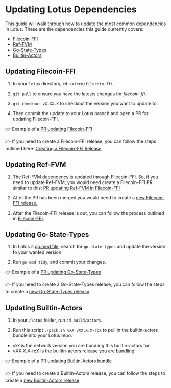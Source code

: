 # Updating Lotus Dependencies

This guide will walk through how to update the most common dependencies in Lotus. These are the dependencies this guide currently covers:

- [Filecoin-FFI](#updating-filecoin-ffi)
- [Ref-FVM](#updating-ref-fvm)
- [Go-State-Types](#updating-go-state-types)
- [Builtin-Actors](#updating-builtin-actors)

## Updating Filecoin-FFI

1. In your `lotus` directory, `cd extern/filecoin-ffi`.

2. `git pull` to ensure you have the latests changes for *filecoin-ffi*.

3. `git checkout vX.XX.X` to checkout the version you want to update to.

4. Then commit the update to your Lotus branch and open a PR for updating Filecoin-FFI.

👉 Example of a [PR updating Filecoin-FFI](https://github.com/filecoin-project/lotus/pull/11431)

👉 If you need to create a Filecoin-FFI release, you can follow the steps outlined here: [Creating a Filecoin-FFI Release](https://github.com/filecoin-project/filecoin-ffi/pull/461)

## Updating Ref-FVM

1. The Ref-FVM dependency is updated through Filecoin-FFI. So, if you need to update Ref-FVM, you would need create a Filecoin-FFI PR similar to this: [PR updating Ref-FVM in Filecoin-FFI](https://github.com/filecoin-project/filecoin-ffi/pull/447)

2. After the PR has been merged you would need to create a [new Filecoin-FFI release.](https://github.com/filecoin-project/filecoin-ffi/pull/461)

3. After the Filecoin-FFI release is out, you can follow the process outlined in [Filecoin-FFI](#updating-filecoin-ffi).

## Updating Go-State-Types

1. In Lotus´s [go.mod file](https://github.com/filecoin-project/lotus/blob/master/go.mod), search for `go-state-types` and update the version to your wanted version.

2. Run `go mod tidy`, and commit your changes.

👉 Example of a [PR updating Go-State-Types](https://github.com/filecoin-project/lotus/pull/11732)

👉 If you need to create a Go-State-Types release, you can follow the steps to create a [new Go-State-Types release](https://github.com/filecoin-project/go-state-types?tab=readme-ov-file#release-process).

## Updating Builtin-Actors

1. In your `/lotus` folder, run `cd build/actors`.

2. Run this script `./pack.sh vXX vXX.X.X-rcX` to pull in the builtin-actors bundle into your Lotus repo. 

- `vXX` is the network version you are bundling this builtin-actors for.
- vXX.X.X-rcX is the builtin-actors release you are bundling.

👉 Example of a [PR updating Builtin-Actors bundle](https://github.com/filecoin-project/lotus/pull/11682/)

👉 If you need to create a Builtin-Actors release, you can follow the steps to create a [new Builtin-Actors release](https://github.com/filecoin-project/builtin-actors/?tab=readme-ov-file#releasing).